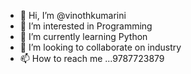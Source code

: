- 👋 Hi, I’m @vinothkumarini
- 👀 I’m interested in Programming
- 🌱 I’m currently learning Python
- 💞️ I’m looking to collaborate on industry
- 📫 How to reach me ...9787723879

<!---
vinothkumarini/vinothkumarini is a ✨ special ✨ repository because its `README.md` (this file) appears on your GitHub profile.
You can click the Preview link to take a look at your changes.
--->
